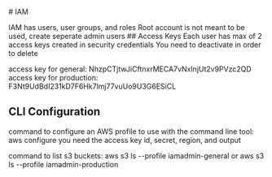 # IAM

IAM has users, user groups, and roles
Root account is not meant to be used, create seperate admin users
## Access Keys
Each user has max of 2 access keys created in security credentials
You need to deactivate in order to delete

access key for general: NhzpCTjtwJiCftnxrMECA7vNxInjUt2v9PVzc2QD
access key for production: F3Nt9UdBdI231kD7F6Hk7lmj77vuUo9U3G6ESiCL

## CLI Configuration

command to configure an AWS profile to use with the command line tool:
aws configure
you need the access key id, secret, region, and output

command to list s3 buckets:
aws s3 ls --profile iamadmin-general or aws s3 ls --profile iamadmin-production
